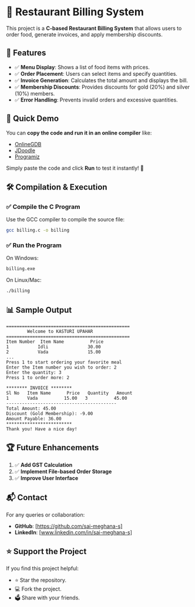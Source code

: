 # 🛒 Restaurant Billing System

This project is a **C-based Restaurant Billing System** that allows users to order food, generate invoices, and apply membership discounts.

## 📜 Features
- ✅ **Menu Display**: Shows a list of food items with prices.
- ✅ **Order Placement**: Users can select items and specify quantities.
- ✅ **Invoice Generation**: Calculates the total amount and displays the bill.
- ✅ **Membership Discounts**: Provides discounts for gold (20%) and silver (10%) members.
- ✅ **Error Handling**: Prevents invalid orders and excessive quantities.

## 📌 Quick Demo
You can **copy the code and run it in an online compiler** like:
- [OnlineGDB](https://www.onlinegdb.com/)
- [JDoodle](https://www.jdoodle.com/c-online-compiler)
- [Programiz](https://www.programiz.com/c-programming/online-compiler)

Simply paste the code and click **Run** to test it instantly! 🚀

## 🛠️ Compilation & Execution
### ✅ Compile the C Program
Use the GCC compiler to compile the source file:
```sh
gcc billing.c -o billing
```
### ✅ Run the Program
On Windows:
```sh
billing.exe
```
On Linux/Mac:
```sh
./billing
```

## 📊 Sample Output
```
===============================================
        Welcome to KASTURI UPAHAR
===============================================
Item Number  Item Name          Price
1           Idli               30.00
2           Vada               15.00
...
Press 1 to start ordering your favorite meal
Enter the Item number you wish to order: 2
Enter the quantity: 3
Press 1 to order more: 2

******** INVOICE ********
Sl No   Item Name      Price   Quantity   Amount
1       Vada          15.00   3          45.00
------------------------------------------
Total Amount: 45.00
Discount (Gold Membership): -9.00
Amount Payable: 36.00
*************************
Thank you! Have a nice day!
```

## 🏆 Future Enhancements
1. ✅ **Add GST Calculation**
2. ✅ **Implement File-based Order Storage**
3. ✅ **Improve User Interface**

## 📬 Contact
For any queries or collaboration:
- **GitHub**: [https://github.com/sai-meghana-s]
- **LinkedIn**: [www.linkedin.com/in/sai-meghana-s]

## ⭐ Support the Project
If you find this project helpful:
- ⭐ Star the repository.
- 💻 Fork the project.
- 🗳️ Share with your friends.
